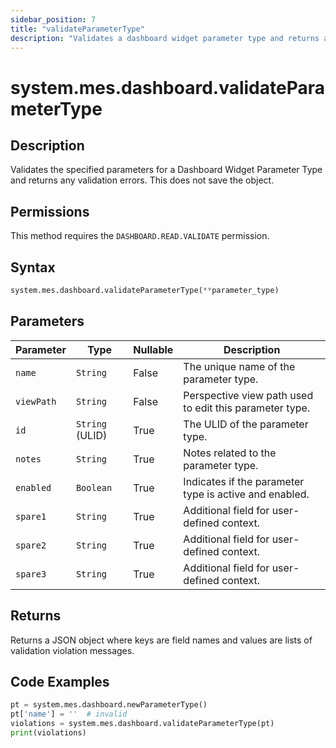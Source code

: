 ```yaml
---
sidebar_position: 7
title: "validateParameterType"
description: "Validates a dashboard widget parameter type and returns any validation errors."
---
```


# system.mes.dashboard.validateParameterType

## Description

Validates the specified parameters for a Dashboard Widget Parameter Type and returns any validation errors. This does
not save the object.


## Permissions

This method requires the `DASHBOARD.READ.VALIDATE` permission.

## Syntax

```python
system.mes.dashboard.validateParameterType(**parameter_type)
```

## Parameters

| Parameter  | Type            | Nullable | Description                                             |
|------------|-----------------|----------|---------------------------------------------------------|
| `name`     | `String`        | False    | The unique name of the parameter type.                  |
| `viewPath` | `String`        | False    | Perspective view path used to edit this parameter type. |
| `id`       | `String` (ULID) | True     | The ULID of the parameter type.                         |
| `notes`    | `String`        | True     | Notes related to the parameter type.                    |
| `enabled`  | `Boolean`       | True     | Indicates if the parameter type is active and enabled.  |
| `spare1`   | `String`        | True     | Additional field for user-defined context.              |
| `spare2`   | `String`        | True     | Additional field for user-defined context.              |
| `spare3`   | `String`        | True     | Additional field for user-defined context.              |

## Returns

Returns a JSON object where keys are field names and values are lists of validation violation messages.

## Code Examples

```python
pt = system.mes.dashboard.newParameterType()
pt['name'] = ''  # invalid
violations = system.mes.dashboard.validateParameterType(pt)
print(violations)
```
